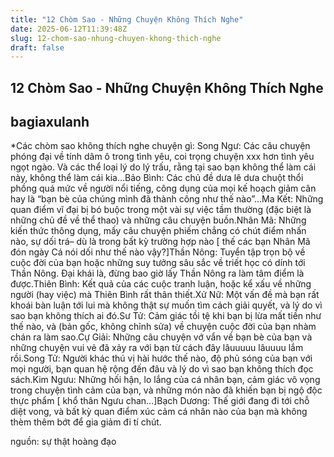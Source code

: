 ```yaml
---
title: "12 Chòm Sao - Những Chuyện Không Thích Nghe"
date: 2025-06-12T11:39:48Z
slug: 12-chom-sao-nhung-chuyen-khong-thich-nghe
draft: false
---
```


## 12 Chòm Sao - Những Chuyện Không Thích Nghe

## bagiaxulanh

*Các chòm sao không thích nghe chuyện gì: 
Song Ngư: Các câu chuyện phóng đại về tính dâm ô trong tình yêu, coi trọng chuyện xxx hơn tình yêu ngọt ngào. Và các thể loại lý do lý trấu, rằng tại sao bạn không thể làm cái này, không thể làm cái kia…Bảo Bình: Các chủ đề dưa lê dưa chuột thổi phồng quá mức về người nổi tiếng, công dụng của mọi kế hoạch giảm cân hay là “bạn bè của chúng mình đã thành công như thế nào”…Ma Kết: Những quan điểm vĩ đại bị bó buộc trong một vài sự việc tầm thường (đặc biệt là những chủ đề về thể thao) và những câu chuyện buồn.Nhân Mã: Những kiến thức thông dụng, mấy câu chuyện phiếm chẳng có chút điểm nhấn nào, sự dối trá– dù là trong bất kỳ trường hợp nào [ thế các bạn Nhân Mã đón ngày Cá nói dối như thế nào vậy?]Thần Nông: Tuyển tập trọn bộ về cuộc đời của bạn hoặc những suy tưởng sâu sắc về triết học có dính tới Thần Nông. Đại khái là, đừng bao giờ lấy Thần Nông ra làm tâm điểm là được.Thiên Bình: Kết quả của các cuộc tranh luận, hoặc kể xấu về những người (hay việc) mà Thiên Bình rất thân thiết.Xử Nữ: Một vấn đề mà bạn rất khoái bàn luận tới lui mà không thật sự muốn tìm cách giải quyết, và lý do vì sao bạn không thích ai đó.Sư Tử: Cảm giác tồi tệ khi bạn bị lừa mất tiền như thế nào, và (bản gốc, không chỉnh sửa) về chuyện cuộc đời của bạn nhàm chán ra làm sao.Cự Giải: Những câu chuyện vớ vẩn về bạn bè của bạn và những chuyện vui vẻ đã xảy ra với bạn từ cách đây lâuuuuu lâuuuu lắm rồi.Song Tử: Người khác thú vị hài hước thế nào, độ phủ sóng của bạn với mọi người, bạn quan hệ rộng đến đâu và lý do vì sao bạn không thích đọc sách.Kim Ngưu: Những hối hận, lo lắng của cá nhân bạn, cảm giác vô vọng trong chuyện tình cảm của bạn, và những món nào đã khiến bạn bị ngộ độc thực phẩm [ khổ thân Ngưu chan…]Bạch Dương: Thế giới đang đi tới chỗ diệt vong, và bất kỳ quan điểm xúc cảm cá nhân nào của bạn mà không thèm thêm bớt để gia giảm đi tí chút. 
 
 
nguồn: sự thật hoàng đạo